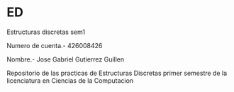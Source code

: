 # ED
Estructuras discretas sem1

Numero de cuenta.- 426008426

Nombre.- Jose Gabriel Gutierrez Guillen 

Repositorio de las practicas de Estructuras Discretas primer semestre de la licenciatura en Ciencias de la Computacion
